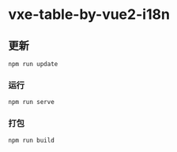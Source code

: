 # vxe-table-by-vue2-i18n

## 更新
```
npm run update
```

### 运行
```
npm run serve
```

### 打包
```
npm run build
```
